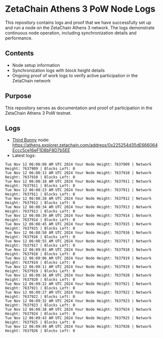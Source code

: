 # ZetaChain Athens 3 PoW Node Logs
This repository contains logs and proof that we have successfully set up and run a node on the ZetaChain Athens 3 network. The logs demonstrate continuous node operation, including synchronization details and performance.

## Contents
- Node setup information
- Synchronization logs with block height details
- Ongoing proof of work logs to verify active participation in the ZetaChain network

## Purpose
This repository serves as documentation and proof of participation in the ZetaChain Athens 3 PoW testnet.

## Logs

- [Third Bunny](https://thirdbunny.xyz/) node: https://athens.explorer.zetachain.com/address/0x225254d35dE666064Eccc5ce16eF1D8bF8D7b5EE
- Latest logs:
```
Tue Nov 12 06:08:08 AM UTC 2024 Your Node Height: 7637909 | Network Height: 7637909 | Blocks Left: 0
Tue Nov 12 06:08:13 AM UTC 2024 Your Node Height: 7637910 | Network Height: 7637910 | Blocks Left: 0
Tue Nov 12 06:08:18 AM UTC 2024 Your Node Height: 7637911 | Network Height: 7637911 | Blocks Left: 0
Tue Nov 12 06:08:23 AM UTC 2024 Your Node Height: 7637911 | Network Height: 7637911 | Blocks Left: 0
Tue Nov 12 06:08:28 AM UTC 2024 Your Node Height: 7637912 | Network Height: 7637912 | Blocks Left: 0
Tue Nov 12 06:08:34 AM UTC 2024 Your Node Height: 7637913 | Network Height: 7637913 | Blocks Left: 0
Tue Nov 12 06:08:39 AM UTC 2024 Your Node Height: 7637914 | Network Height: 7637914 | Blocks Left: 0
Tue Nov 12 06:08:45 AM UTC 2024 Your Node Height: 7637915 | Network Height: 7637915 | Blocks Left: 0
Tue Nov 12 06:08:50 AM UTC 2024 Your Node Height: 7637916 | Network Height: 7637916 | Blocks Left: 0
Tue Nov 12 06:08:55 AM UTC 2024 Your Node Height: 7637917 | Network Height: 7637917 | Blocks Left: 0
Tue Nov 12 06:09:01 AM UTC 2024 Your Node Height: 7637918 | Network Height: 7637918 | Blocks Left: 0
Tue Nov 12 06:09:06 AM UTC 2024 Your Node Height: 7637919 | Network Height: 7637919 | Blocks Left: 0
Tue Nov 12 06:09:11 AM UTC 2024 Your Node Height: 7637919 | Network Height: 7637919 | Blocks Left: 0
Tue Nov 12 06:09:16 AM UTC 2024 Your Node Height: 7637920 | Network Height: 7637920 | Blocks Left: 0
Tue Nov 12 06:09:22 AM UTC 2024 Your Node Height: 7637921 | Network Height: 7637921 | Blocks Left: 0
Tue Nov 12 06:09:27 AM UTC 2024 Your Node Height: 7637922 | Network Height: 7637922 | Blocks Left: 0
Tue Nov 12 06:09:32 AM UTC 2024 Your Node Height: 7637923 | Network Height: 7637923 | Blocks Left: 0
Tue Nov 12 06:09:38 AM UTC 2024 Your Node Height: 7637924 | Network Height: 7637924 | Blocks Left: 0
Tue Nov 12 06:09:43 AM UTC 2024 Your Node Height: 7637925 | Network Height: 7637925 | Blocks Left: 0
Tue Nov 12 06:09:49 AM UTC 2024 Your Node Height: 7637926 | Network Height: 7637926 | Blocks Left: 0
```
